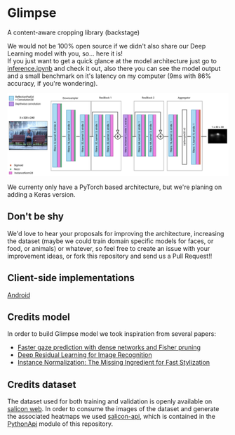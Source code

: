 # Glimpse

A content-aware cropping library (backstage)

We would not be 100% open source if we didn't also share our Deep Learning model with you, so... here it is!  
If you just want to get a quick glance at the model architecture just go to [inference.ipynb](pytorch/inference.ipynb) 
and check it out, also there you can see the model output and a small benchmark on it's latency on my computer 
(9ms with 86% accuracy, if you're wondering).

![architecture](doc_res/architecture.png)

We currenty only have a PyTorch based architecture, but we're planing on adding a Keras version.

## Don't be shy

We'd love to hear your proposals for improving the architecture, increasing the dataset 
(maybe we could train domain specific models for faces, or food, or animals) or whatever, 
so feel free to create an issue with your improvement ideas, or fork this repository and send us a Pull Request!! 

## Client-side implementations
[Android](https://github.com/the-super-toys/glimpse-android-client)

## Credits model
In order to build Glimpse model we took inspiration from several papers:
* [Faster gaze prediction with dense networks and Fisher pruning](https://arxiv.org/abs/1801.05787)
* [Deep Residual Learning for Image Recognition](https://arxiv.org/abs/1512.03385)
* [Instance Normalization: The Missing Ingredient for Fast Stylization](https://arxiv.org/abs/1607.08022)

## Credits dataset
The dataset used for both training and validation is openly available on [salicon web](http://salicon.net/). In order to consume the images of the
dataset and generate the associated heatmaps we used [salicon-api](https://github.com/NUS-VIP/salicon-api), which is contained in the [PythonApi](https://github.com/the-super-toys/glimpse-models/tree/master/data-prepare/PythonAPI) module of this repository.